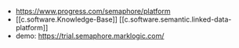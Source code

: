 
- https://www.progress.com/semaphore/platform
- [[c.software.Knowledge-Base]] [[c.software.semantic.linked-data-platform]]  
- demo: https://trial.semaphore.marklogic.com/